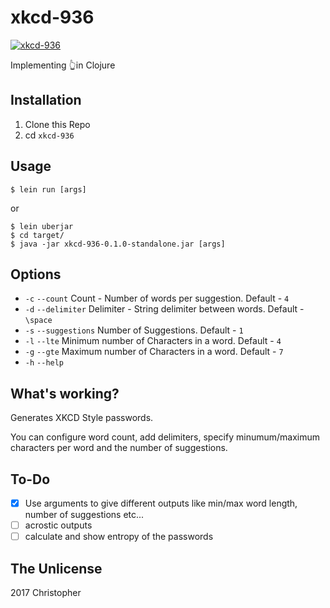 # xkcd-936

[![xkcd-936](http://imgs.xkcd.com/comics/password_strength.png)](https://xkcd.com/936/)

Implementing 👆in Clojure

## Installation

1. Clone this Repo
2. cd `xkcd-936`

## Usage

    $ lein run [args]

or

    $ lein uberjar
    $ cd target/
    $ java -jar xkcd-936-0.1.0-standalone.jar [args]

## Options

* `-c` `--count` Count - Number of words per suggestion. Default - `4`
* `-d` `--delimiter` Delimiter - String delimiter between words. Default - `\space`
* `-s` `--suggestions` Number of Suggestions. Default - `1`
* `-l` `--lte` Minimum number of Characters in a word. Default - `4`
* `-g` `--gte` Maximum number of Characters in a word. Default - `7`
* `-h` `--help`

## What's working?

Generates XKCD Style passwords.

You can configure word count, add delimiters, specify minumum/maximum characters per word and the number of suggestions.

## To-Do

- [x] Use arguments to give different outputs like min/max word length, number of suggestions etc...
- [ ] acrostic outputs
- [ ] calculate and show entropy of the passwords

## The Unlicense

2017 Christopher
